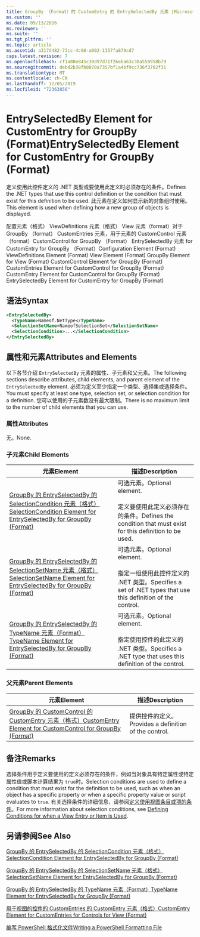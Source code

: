 ```yaml
---
title: GroupBy （Format）的 CustomEntry 的 EntrySelectedBy 元素 |Microsoft Docs
ms.custom: ''
ms.date: 09/13/2016
ms.reviewer: ''
ms.suite: ''
ms.tgt_pltfrm: ''
ms.topic: article
ms.assetid: a317d482-73cc-4c98-a002-1357fa879cd7
caps.latest.revision: 7
ms.openlocfilehash: cf1a80e845c38d97d71f26eba63c38a550958b79
ms.sourcegitcommit: debd2b38fb8070a7357bf1a4bf9cc736f3702f31
ms.translationtype: MT
ms.contentlocale: zh-CN
ms.lasthandoff: 12/05/2019
ms.locfileid: "72363856"
---
```

# <a name="entryselectedby-element-for-customentry-for-groupby-format"></a><span data-ttu-id="30ca6-102">EntrySelectedBy Element for CustomEntry for GroupBy (Format)</span><span class="sxs-lookup"><span data-stu-id="30ca6-102">EntrySelectedBy Element for CustomEntry for GroupBy (Format)</span></span>

<span data-ttu-id="30ca6-103">定义使用此控件定义的 .NET 类型或要使用此定义时必须存在的条件。</span><span class="sxs-lookup"><span data-stu-id="30ca6-103">Defines the .NET types that use this control definition or the condition that must exist for this definition to be used.</span></span> <span data-ttu-id="30ca6-104">此元素在定义如何显示新的对象组时使用。</span><span class="sxs-lookup"><span data-stu-id="30ca6-104">This element is used when defining how a new group of objects is displayed.</span></span>

<span data-ttu-id="30ca6-105">配置元素（格式） ViewDefinitions 元素（格式） View 元素（format）对于 GroupBy （format） CustomEntries 元素，用于元素的 CustomControl 元素（format）CustomControl for GroupBy （Format） EntrySelectedBy 元素 for CustomEntry for GroupBy （Format）</span><span class="sxs-lookup"><span data-stu-id="30ca6-105">Configuration Element (Format) ViewDefinitions Element (Format) View Element (Format) GroupBy Element for View (Format) CustomControl Element for GroupBy (Format) CustomEntries Element for CustomControl for GroupBy (Format) CustomEntry Element for CustomControl for GroupBy (Format) EntrySelectedBy Element for CustomEntry for GroupBy (Format)</span></span>

## <a name="syntax"></a><span data-ttu-id="30ca6-106">语法</span><span class="sxs-lookup"><span data-stu-id="30ca6-106">Syntax</span></span>

```xml
<EntrySelectedBy>
  <TypeName>Nameof.NetType</TypeName>
  <SelectionSetName>NameofSelectionSet</SelectionSetName>
  <SelectionCondition>...</SelectionCondition>
</EntrySelectedBy>
```

## <a name="attributes-and-elements"></a><span data-ttu-id="30ca6-107">属性和元素</span><span class="sxs-lookup"><span data-stu-id="30ca6-107">Attributes and Elements</span></span>

<span data-ttu-id="30ca6-108">以下各节介绍 `EntrySelectedBy` 元素的属性、子元素和父元素。</span><span class="sxs-lookup"><span data-stu-id="30ca6-108">The following sections describe attributes, child elements, and parent element of the `EntrySelectedBy` element.</span></span> <span data-ttu-id="30ca6-109">必须为定义至少指定一个类型、选择集或选择条件。</span><span class="sxs-lookup"><span data-stu-id="30ca6-109">You must specify at least one type, selection set, or selection condition for a definition.</span></span> <span data-ttu-id="30ca6-110">您可以使用的子元素数没有最大限制。</span><span class="sxs-lookup"><span data-stu-id="30ca6-110">There is no maximum limit to the number of child elements that you can use.</span></span>

### <a name="attributes"></a><span data-ttu-id="30ca6-111">属性</span><span class="sxs-lookup"><span data-stu-id="30ca6-111">Attributes</span></span>

<span data-ttu-id="30ca6-112">无。</span><span class="sxs-lookup"><span data-stu-id="30ca6-112">None.</span></span>

### <a name="child-elements"></a><span data-ttu-id="30ca6-113">子元素</span><span class="sxs-lookup"><span data-stu-id="30ca6-113">Child Elements</span></span>

|<span data-ttu-id="30ca6-114">元素</span><span class="sxs-lookup"><span data-stu-id="30ca6-114">Element</span></span>|<span data-ttu-id="30ca6-115">描述</span><span class="sxs-lookup"><span data-stu-id="30ca6-115">Description</span></span>|
|-------------|-----------------|
|[<span data-ttu-id="30ca6-116">GroupBy 的 EntrySelectedBy 的 SelectionCondition 元素（格式）</span><span class="sxs-lookup"><span data-stu-id="30ca6-116">SelectionCondition Element for EntrySelectedBy for GroupBy (Format)</span></span>](./selectioncondition-element-for-entryselectedby-for-groupby-format.md)|<span data-ttu-id="30ca6-117">可选元素。</span><span class="sxs-lookup"><span data-stu-id="30ca6-117">Optional element.</span></span><br /><br /> <span data-ttu-id="30ca6-118">定义要使用此定义必须存在的条件。</span><span class="sxs-lookup"><span data-stu-id="30ca6-118">Defines the condition that must exist for this definition to be used.</span></span>|
|[<span data-ttu-id="30ca6-119">GroupBy 的 EntrySelectedBy 的 SelectionSetName 元素（格式）</span><span class="sxs-lookup"><span data-stu-id="30ca6-119">SelectionSetName Element for EntrySelectedBy for GroupBy (Format)</span></span>](./selectionsetname-element-for-entryselectedby-for-groupby-format.md)|<span data-ttu-id="30ca6-120">可选元素。</span><span class="sxs-lookup"><span data-stu-id="30ca6-120">Optional element.</span></span><br /><br /> <span data-ttu-id="30ca6-121">指定一组使用此控件定义的 .NET 类型。</span><span class="sxs-lookup"><span data-stu-id="30ca6-121">Specifies a set of .NET types that use this definition of the control.</span></span>|
|[<span data-ttu-id="30ca6-122">GroupBy 的 EntrySelectedBy 的 TypeName 元素（Format）</span><span class="sxs-lookup"><span data-stu-id="30ca6-122">TypeName Element for EntrySelectedBy for GroupBy (Format)</span></span>](./typename-element-for-entryselectedby-for-groupby-format.md)|<span data-ttu-id="30ca6-123">可选元素。</span><span class="sxs-lookup"><span data-stu-id="30ca6-123">Optional element.</span></span><br /><br /> <span data-ttu-id="30ca6-124">指定使用控件的此定义的 .NET 类型。</span><span class="sxs-lookup"><span data-stu-id="30ca6-124">Specifies a .NET type that uses this definition of the control.</span></span>|

### <a name="parent-elements"></a><span data-ttu-id="30ca6-125">父元素</span><span class="sxs-lookup"><span data-stu-id="30ca6-125">Parent Elements</span></span>

|<span data-ttu-id="30ca6-126">元素</span><span class="sxs-lookup"><span data-stu-id="30ca6-126">Element</span></span>|<span data-ttu-id="30ca6-127">描述</span><span class="sxs-lookup"><span data-stu-id="30ca6-127">Description</span></span>|
|-------------|-----------------|
|[<span data-ttu-id="30ca6-128">GroupBy 的 CustomControl 的 CustomEntry 元素（格式）</span><span class="sxs-lookup"><span data-stu-id="30ca6-128">CustomEntry Element for CustomControl for GroupBy (Format)</span></span>](./customentry-element-for-customcontrol-for-groupby-format.md)|<span data-ttu-id="30ca6-129">提供控件的定义。</span><span class="sxs-lookup"><span data-stu-id="30ca6-129">Provides a definition of the control.</span></span>|

## <a name="remarks"></a><span data-ttu-id="30ca6-130">备注</span><span class="sxs-lookup"><span data-stu-id="30ca6-130">Remarks</span></span>

<span data-ttu-id="30ca6-131">选择条件用于定义要使用的定义必须存在的条件，例如当对象具有特定属性或特定属性值或脚本计算结果为 `true`时。</span><span class="sxs-lookup"><span data-stu-id="30ca6-131">Selection conditions are used to define a condition that must exist for the definition to be used, such as when an object has a specific property or when a specific property value or script evaluates to `true`.</span></span> <span data-ttu-id="30ca6-132">有关选择条件的详细信息，请参阅[定义使用视图条目或项的条件](./defining-conditions-for-displaying-data.md)。</span><span class="sxs-lookup"><span data-stu-id="30ca6-132">For more information about selection conditions, see [Defining Conditions for when a View Entry or Item is Used](./defining-conditions-for-displaying-data.md).</span></span>

## <a name="see-also"></a><span data-ttu-id="30ca6-133">另请参阅</span><span class="sxs-lookup"><span data-stu-id="30ca6-133">See Also</span></span>

[<span data-ttu-id="30ca6-134">GroupBy 的 EntrySelectedBy 的 SelectionCondition 元素（格式）</span><span class="sxs-lookup"><span data-stu-id="30ca6-134">SelectionCondition Element for EntrySelectedBy for GroupBy (Format)</span></span>](./selectioncondition-element-for-entryselectedby-for-groupby-format.md)

[<span data-ttu-id="30ca6-135">GroupBy 的 EntrySelectedBy 的 SelectionSetName 元素（格式）</span><span class="sxs-lookup"><span data-stu-id="30ca6-135">SelectionSetName Element for EntrySelectedBy for GroupBy (Format)</span></span>](./selectionsetname-element-for-entryselectedby-for-groupby-format.md)

[<span data-ttu-id="30ca6-136">GroupBy 的 EntrySelectedBy 的 TypeName 元素（Format）</span><span class="sxs-lookup"><span data-stu-id="30ca6-136">TypeName Element for EntrySelectedBy for GroupBy (Format)</span></span>](./typename-element-for-entryselectedby-for-groupby-format.md)

[<span data-ttu-id="30ca6-137">用于视图的控件的 CustomEntries 的 CustomEntry 元素（格式）</span><span class="sxs-lookup"><span data-stu-id="30ca6-137">CustomEntry Element for CustomEntries for Controls for View (Format)</span></span>](./customentry-element-for-customentries-for-controls-for-view-format.md)

[<span data-ttu-id="30ca6-138">编写 PowerShell 格式化文件</span><span class="sxs-lookup"><span data-stu-id="30ca6-138">Writing a PowerShell Formatting File</span></span>](./writing-a-powershell-formatting-file.md)
